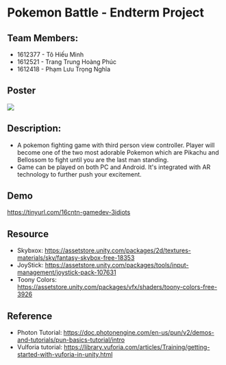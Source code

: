 # Pokemon Battle - Endterm Project
## Team Members:
- 1612377 - Tô Hiếu Minh
- 1612521 - Trang Trung Hoàng Phúc
- 1612418 - Phạm Lưu Trọng Nghĩa
## Poster
![](https://i.imgur.com/658lFc6.jpg)
## Description:
- A pokemon fighting game with third person view controller. Player will become one of the two most adorable Pokemon which are Pikachu and Bellossom to fight until you are the last man standing.
- Game can be played on both PC and Android. It's integrated with AR technology to further push your excitement.
## Demo
https://tinyurl.com/16cntn-gamedev-3idiots
## Resource
- Skybxox: https://assetstore.unity.com/packages/2d/textures-materials/sky/fantasy-skybox-free-18353
- JoyStick: https://assetstore.unity.com/packages/tools/input-management/joystick-pack-107631
- Toony Colors: https://assetstore.unity.com/packages/vfx/shaders/toony-colors-free-3926
## Reference
- Photon Tutorial: https://doc.photonengine.com/en-us/pun/v2/demos-and-tutorials/pun-basics-tutorial/intro
- Vulforia tutorial: https://library.vuforia.com/articles/Training/getting-started-with-vuforia-in-unity.html

